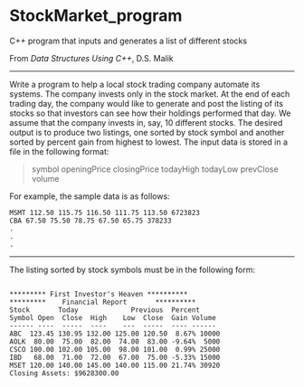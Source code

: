 # StockMarket_program
C++ program that inputs and generates a list of different stocks
<br>


From *Data Structures Using C++*, D.S. Malik
<hr>
Write a program to help a local stock trading company automate its systems. The company invests only in the stock market. At the end of each trading day, the company would like to generate and post the listing of its stocks so that investors can see how their holdings performed that day. We assume that the company invests in, say, 10 different stocks. The desired output is to produce two listings, one sorted by stock symbol and another sorted by percent gain from highest to lowest.
The input data is stored in a file in the following format:
<br>

> symbol openingPrice closingPrice todayHigh todayLow prevClose volume

For example, the sample data is as follows:
```
MSMT 112.50 115.75 116.50 111.75 113.50 6723823 
CBA 67.50 75.50 78.75 67.50 65.75 378233
.
.
.
```
<hr>

The listing sorted by stock symbols must be in the following form:
```

********* First Investor's Heaven ********** 
*********    Financial Report       **********
Stock       Today             Previous  Percent 
Symbol Open  Close  High    Low  Close  Gain Volume 
------ ----  -----  ----    ---  -----  ---- ------ 
ABC  123.45 130.95 132.00 125.00 120.50  8.67% 10000 
AOLK  80.00  75.00  82.00  74.00  83.00 -9.64%  5000 
CSCO 100.00 102.00 105.00  98.00 101.00  0.99% 25000 
IBD   68.00  71.00  72.00  67.00  75.00 -5.33% 15000
MSET 120.00 140.00 145.00 140.00 115.00 21.74% 30920 
Closing Assets: $9628300.00
```

